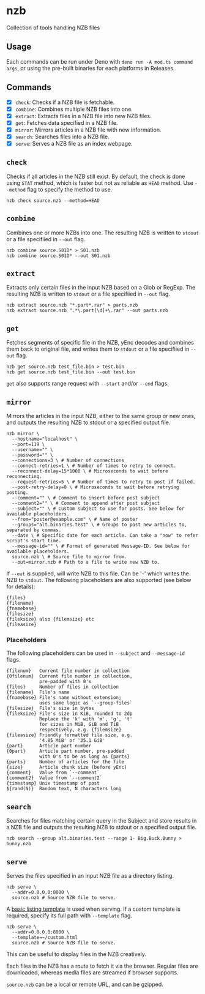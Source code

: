 # nzb

Collection of tools handling NZB files

## Usage

Each commands can be run under Deno with `deno run -A mod.ts command args`, or
using the pre-built binaries for each platforms in Releases.

## Commands

- [x] `check`: Checks if a NZB file is fetchable.
- [x] `combine`: Combines multiple NZB files into one.
- [x] `extract`: Extracts files in a NZB file into new NZB files.
- [x] `get`: Fetches data specified in a NZB file.
- [x] `mirror`: Mirrors articles in a NZB file with new information.
- [x] `search`: Searches files into a NZB file.
- [x] `serve`: Serves a NZB file as an index webpage.

## `check`

Checks if all articles in the NZB still exist. By default, the check is done
using `STAT` method, which is faster but not as reliable as `HEAD` method.
Use `--method` flag to specify the method to use.

```shell
nzb check source.nzb --method=HEAD
```

## `combine`

Combines one or more NZBs into one. The resulting NZB is written to `stdout` or
a file specifiied in `--out` flag.

```shell
nzb combine source.S01D* > S01.nzb
nzb combine source.S01D* --out S01.nzb
```

## `extract`

Extracts only certain files in the input NZB based on a Glob or RegExp. The
resulting NZB is written to `stdout` or a file specifiied in `--out` flag.

```shell
nzb extract source.nzb "*.part*.rar" > parts.nzb
nzb extract source.nzb ".*\.part[\d]+\.rar" --out parts.nzb
```

## `get`

Fetches segments of specific file in the NZB, yEnc decodes and combines them
back to original file, and writes them to `stdout` or a file specifiied in
`--out` flag.

```shell
nzb get source.nzb test_file.bin > test.bin
nzb get source.nzb test_file.bin --out test.bin
```

`get` also supports range request with `--start` and/or `--end` flags.

## `mirror`

Mirrors the articles in the input NZB, either to the same group or new ones, and
outputs the resulting NZB to stdout or a specified output file.

```shell
nzb mirror \
  --hostname="localhost" \
  --port=119 \
  --username="" \
  --password="" \
  --connections=3 \ # Number of connections
  --connect-retries=1 \ # Number of times to retry to connect.
  --reconnect-delay=15*1000 \ # Microseconds to wait before reconnecting.
  --request-retries=5 \ # Number of times to retry to post if failed.
  --post-retry-delay=0 \ # Microseconds to wait before retrying posting.
  --comment="" \ # Comment to insert before post subject
  --comment2="" \ # Comment to append after post subject
  --subject="" \ # Custom subject to use for posts. See below for available placeholders.
  --from="poster@example.com" \ # Name of poster
  --groups="alt.binaries.test" \ # Groups to post new articles to, separated by commas.
  --date \ # Specific date for each article. Can take a "now" to refer script's start time.
  --message-id="" \ # Format of generated Message-ID. See below for available placeholders.
  source.nzb \ # Source file to mirror from.
  --out=mirror.nzb # Path to a file to write new NZB to.
```

If `--out` is supplied, will write NZB to this file. Can be '-' which writes the
NZB to `stdout`. The following placeholders are also supported (see below for
details):

```
{files}
{filename}
{fnamebase}
{filesize}
{fileksize} also {filemsize} etc
{fileasize}
```

### Placeholders

The following placeholders can be used in `--subject` and `--message-id` flags.

```
{filenum}   Current file number in collection
{0filenum}  Current file number in collection,
            pre-padded with 0's
{files}     Number of files in collection
{filename}  File's name
{fnamebase} File's name without extension;
            uses same logic as `--group-files`
{filesize}  File's size in bytes
{fileksize} File's size in KiB, rounded to 2dp
            Replace the 'k' with 'm', 'g', 't'
            for sizes in MiB, GiB and TiB
            respectively, e.g. {filemsize}
{fileasize} Friendly formatted file size, e.g.
            '4.85 MiB' or '35.1 GiB'
{part}      Article part number
{0part}     Article part number, pre-padded
            with 0's to be as long as {parts}
{parts}     Number of articles for the file
{size}      Article chunk size (before yEnc)
{comment}   Value from `--comment`
{comment2}  Value from `--comment2`
{timestamp} Unix timestamp of post
${rand(N)}  Random text, N characters long
```

## `search`

Searches for files matching certain query in the Subject and store results in a
NZB file and outputs the resulting NZB to stdout or a specified output file.

```shell
nzb search --group alt.binaries.test --range 1- Big.Buck.Bunny > bunny.nzb
```

## `serve`

Serves the files specified in an input NZB file as a directory listing.

```shell
nzb serve \
  --addr=0.0.0.0:8000 \
  source.nzb # Source NZB file to serve.
```

A [basic listing template](./index.html) is used when serving. If a custom
template is required, specify its full path with `--template` flag.

```shell
nzb serve \
  --addr=0.0.0.0:8000 \
  --template=~/custom.html
  source.nzb # Source NZB file to serve.
```

This can be useful to display files in the NZB creatively.

Each files in the NZB has a route to fetch it via the browser. Regular files are
downloaded, whereas media files are streamed if browser supports.

`source.nzb` can be a local or remote URL, and can be gzipped.
